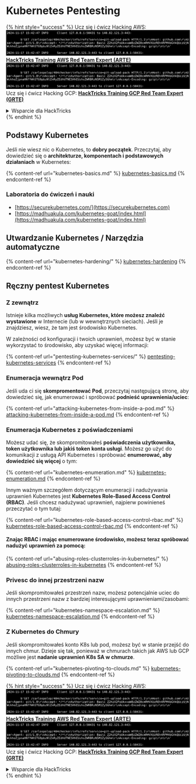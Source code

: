 # Kubernetes Pentesting

{% hint style="success" %}
Ucz się i ćwicz Hacking AWS:<img src="../../.gitbook/assets/image (1).png" alt="" data-size="line">[**HackTricks Training AWS Red Team Expert (ARTE)**](https://training.hacktricks.xyz/courses/arte)<img src="../../.gitbook/assets/image (1).png" alt="" data-size="line">\
Ucz się i ćwicz Hacking GCP: <img src="../../.gitbook/assets/image (2).png" alt="" data-size="line">[**HackTricks Training GCP Red Team Expert (GRTE)**<img src="../../.gitbook/assets/image (2).png" alt="" data-size="line">](https://training.hacktricks.xyz/courses/grte)

<details>

<summary>Wsparcie dla HackTricks</summary>

* Sprawdź [**plany subskrypcyjne**](https://github.com/sponsors/carlospolop)!
* **Dołącz do** 💬 [**grupy Discord**](https://discord.gg/hRep4RUj7f) lub [**grupy telegram**](https://t.me/peass) lub **śledź** nas na **Twitterze** 🐦 [**@hacktricks\_live**](https://twitter.com/hacktricks\_live)**.**
* **Podziel się sztuczkami hackingowymi, przesyłając PR-y do** [**HackTricks**](https://github.com/carlospolop/hacktricks) i [**HackTricks Cloud**](https://github.com/carlospolop/hacktricks-cloud) repozytoriów github.

</details>
{% endhint %}

## Podstawy Kubernetes

Jeśli nie wiesz nic o Kubernetes, to **dobry początek**. Przeczytaj, aby dowiedzieć się o **architekturze, komponentach i podstawowych działaniach** w Kubernetes:

{% content-ref url="kubernetes-basics.md" %}
[kubernetes-basics.md](kubernetes-basics.md)
{% endcontent-ref %}

### Laboratoria do ćwiczeń i nauki

* [https://securekubernetes.com/](https://securekubernetes.com)
* [https://madhuakula.com/kubernetes-goat/index.html](https://madhuakula.com/kubernetes-goat/index.html)

## Utwardzanie Kubernetes / Narzędzia automatyczne

{% content-ref url="kubernetes-hardening/" %}
[kubernetes-hardening](kubernetes-hardening/)
{% endcontent-ref %}

## Ręczny pentest Kubernetes

### Z zewnątrz

Istnieje kilka możliwych **usług Kubernetes, które możesz znaleźć wystawione** w Internecie (lub w wewnętrznych sieciach). Jeśli je znajdziesz, wiesz, że tam jest środowisko Kubernetes.

W zależności od konfiguracji i twoich uprawnień, możesz być w stanie wykorzystać to środowisko, aby uzyskać więcej informacji:

{% content-ref url="pentesting-kubernetes-services/" %}
[pentesting-kubernetes-services](pentesting-kubernetes-services/)
{% endcontent-ref %}

### Enumeracja wewnątrz Pod

Jeśli uda ci się **skompromentować Pod**, przeczytaj następującą stronę, aby dowiedzieć się, jak enumerować i spróbować **podnieść uprawnienia/uciec**:

{% content-ref url="attacking-kubernetes-from-inside-a-pod.md" %}
[attacking-kubernetes-from-inside-a-pod.md](attacking-kubernetes-from-inside-a-pod.md)
{% endcontent-ref %}

### Enumeracja Kubernetes z poświadczeniami

Możesz udać się, że skompromitowałeś **poświadczenia użytkownika, token użytkownika lub jakiś token konta usługi**. Możesz go użyć do komunikacji z usługą API Kubernetes i spróbować **enumerować, aby dowiedzieć się więcej** o tym:

{% content-ref url="kubernetes-enumeration.md" %}
[kubernetes-enumeration.md](kubernetes-enumeration.md)
{% endcontent-ref %}

Innym ważnym szczegółem dotyczącym enumeracji i nadużywania uprawnień Kubernetes jest **Kubernetes Role-Based Access Control (RBAC)**. Jeśli chcesz nadużywać uprawnień, najpierw powinieneś przeczytać o tym tutaj:

{% content-ref url="kubernetes-role-based-access-control-rbac.md" %}
[kubernetes-role-based-access-control-rbac.md](kubernetes-role-based-access-control-rbac.md)
{% endcontent-ref %}

#### Znając RBAC i mając enumerowane środowisko, możesz teraz spróbować nadużyć uprawnień za pomocą:

{% content-ref url="abusing-roles-clusterroles-in-kubernetes/" %}
[abusing-roles-clusterroles-in-kubernetes](abusing-roles-clusterroles-in-kubernetes/)
{% endcontent-ref %}

### Privesc do innej przestrzeni nazw

Jeśli skompromitowałeś przestrzeń nazw, możesz potencjalnie uciec do innych przestrzeni nazw z bardziej interesującymi uprawnieniami/zasobami:

{% content-ref url="kubernetes-namespace-escalation.md" %}
[kubernetes-namespace-escalation.md](kubernetes-namespace-escalation.md)
{% endcontent-ref %}

### Z Kubernetes do Chmury

Jeśli skompromitowałeś konto K8s lub pod, możesz być w stanie przejść do innych chmur. Dzieje się tak, ponieważ w chmurach takich jak AWS lub GCP możliwe jest **nadanie uprawnień K8s SA w chmurze**.

{% content-ref url="kubernetes-pivoting-to-clouds.md" %}
[kubernetes-pivoting-to-clouds.md](kubernetes-pivoting-to-clouds.md)
{% endcontent-ref %}

{% hint style="success" %}
Ucz się i ćwicz Hacking AWS:<img src="../../.gitbook/assets/image (1).png" alt="" data-size="line">[**HackTricks Training AWS Red Team Expert (ARTE)**](https://training.hacktricks.xyz/courses/arte)<img src="../../.gitbook/assets/image (1).png" alt="" data-size="line">\
Ucz się i ćwicz Hacking GCP: <img src="../../.gitbook/assets/image (2).png" alt="" data-size="line">[**HackTricks Training GCP Red Team Expert (GRTE)**<img src="../../.gitbook/assets/image (2).png" alt="" data-size="line">](https://training.hacktricks.xyz/courses/grte)

<details>

<summary>Wsparcie dla HackTricks</summary>

* Sprawdź [**plany subskrypcyjne**](https://github.com/sponsors/carlospolop)!
* **Dołącz do** 💬 [**grupy Discord**](https://discord.gg/hRep4RUj7f) lub [**grupy telegram**](https://t.me/peass) lub **śledź** nas na **Twitterze** 🐦 [**@hacktricks\_live**](https://twitter.com/hacktricks\_live)**.**
* **Podziel się sztuczkami hackingowymi, przesyłając PR-y do** [**HackTricks**](https://github.com/carlospolop/hacktricks) i [**HackTricks Cloud**](https://github.com/carlospolop/hacktricks-cloud) repozytoriów github.

</details>
{% endhint %}
